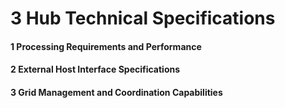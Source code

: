 # 3 Hub Technical Specifications


#### 1 Processing Requirements and Performance


#### 2 External Host Interface Specifications


#### 3 Grid Management and Coordination Capabilities

